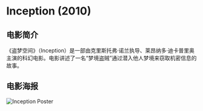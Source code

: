 # Inception (2010)

## 电影简介
《盗梦空间》（Inception）是一部由克里斯托弗·诺兰执导、莱昂纳多·迪卡普里奥主演的科幻电影。电影讲述了一名“梦境盗贼”通过潜入他人梦境来窃取机密信息的故事。

## 电影海报
![Inception Poster](https://www.originalfilmart.com/cdn/shop/products/inception_2010_original_film_art_b7dd1f8a-242f-44ac-917f-220972bfe6f7_5000x.jpg)

